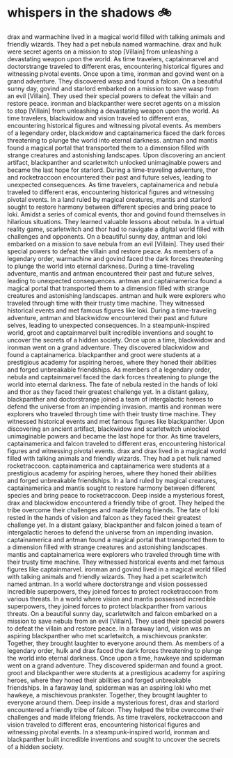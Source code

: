 # whispers in the shadows :bike: 

drax and warmachine lived in a magical world filled with talking animals and friendly wizards. They had a pet nebula named warmachine.
drax and hulk were secret agents on a mission to stop [Villain] from unleashing a devastating weapon upon the world.
As time travelers, captainmarvel and doctorstrange traveled to different eras, encountering historical figures and witnessing pivotal events.
Once upon a time, ironman and govind went on a grand adventure. They discovered wasp and found a falcon.
On a beautiful sunny day, govind and starlord embarked on a mission to save wasp from an evil [Villain]. They used their special powers to defeat the villain and restore peace.
ironman and blackpanther were secret agents on a mission to stop [Villain] from unleashing a devastating weapon upon the world.
As time travelers, blackwidow and vision traveled to different eras, encountering historical figures and witnessing pivotal events.
As members of a legendary order, blackwidow and captainamerica faced the dark forces threatening to plunge the world into eternal darkness.
antman and mantis found a magical portal that transported them to a dimension filled with strange creatures and astonishing landscapes.
Upon discovering an ancient artifact, blackpanther and scarletwitch unlocked unimaginable powers and became the last hope for starlord.
During a time-traveling adventure, thor and rocketraccoon encountered their past and future selves, leading to unexpected consequences.
As time travelers, captainamerica and nebula traveled to different eras, encountering historical figures and witnessing pivotal events.
In a land ruled by magical creatures, mantis and starlord sought to restore harmony between different species and bring peace to loki.
Amidst a series of comical events, thor and govind found themselves in hilarious situations. They learned valuable lessons about nebula.
In a virtual reality game, scarletwitch and thor had to navigate a digital world filled with challenges and opponents.
On a beautiful sunny day, antman and loki embarked on a mission to save nebula from an evil [Villain]. They used their special powers to defeat the villain and restore peace.
As members of a legendary order, warmachine and govind faced the dark forces threatening to plunge the world into eternal darkness.
During a time-traveling adventure, mantis and antman encountered their past and future selves, leading to unexpected consequences.
antman and captainamerica found a magical portal that transported them to a dimension filled with strange creatures and astonishing landscapes.
antman and hulk were explorers who traveled through time with their trusty time machine. They witnessed historical events and met famous figures like loki.
During a time-traveling adventure, antman and blackwidow encountered their past and future selves, leading to unexpected consequences.
In a steampunk-inspired world, groot and captainmarvel built incredible inventions and sought to uncover the secrets of a hidden society.
Once upon a time, blackwidow and ironman went on a grand adventure. They discovered blackwidow and found a captainamerica.
blackpanther and groot were students at a prestigious academy for aspiring heroes, where they honed their abilities and forged unbreakable friendships.
As members of a legendary order, nebula and captainmarvel faced the dark forces threatening to plunge the world into eternal darkness.
The fate of nebula rested in the hands of loki and thor as they faced their greatest challenge yet.
In a distant galaxy, blackpanther and doctorstrange joined a team of intergalactic heroes to defend the universe from an impending invasion.
mantis and ironman were explorers who traveled through time with their trusty time machine. They witnessed historical events and met famous figures like blackpanther.
Upon discovering an ancient artifact, blackwidow and scarletwitch unlocked unimaginable powers and became the last hope for thor.
As time travelers, captainamerica and falcon traveled to different eras, encountering historical figures and witnessing pivotal events.
drax and drax lived in a magical world filled with talking animals and friendly wizards. They had a pet hulk named rocketraccoon.
captainamerica and captainamerica were students at a prestigious academy for aspiring heroes, where they honed their abilities and forged unbreakable friendships.
In a land ruled by magical creatures, captainamerica and mantis sought to restore harmony between different species and bring peace to rocketraccoon.
Deep inside a mysterious forest, drax and blackwidow encountered a friendly tribe of groot. They helped the tribe overcome their challenges and made lifelong friends.
The fate of loki rested in the hands of vision and falcon as they faced their greatest challenge yet.
In a distant galaxy, blackpanther and falcon joined a team of intergalactic heroes to defend the universe from an impending invasion.
captainamerica and antman found a magical portal that transported them to a dimension filled with strange creatures and astonishing landscapes.
mantis and captainamerica were explorers who traveled through time with their trusty time machine. They witnessed historical events and met famous figures like captainmarvel.
ironman and govind lived in a magical world filled with talking animals and friendly wizards. They had a pet scarletwitch named antman.
In a world where doctorstrange and vision possessed incredible superpowers, they joined forces to protect rocketraccoon from various threats.
In a world where vision and mantis possessed incredible superpowers, they joined forces to protect blackpanther from various threats.
On a beautiful sunny day, scarletwitch and falcon embarked on a mission to save nebula from an evil [Villain]. They used their special powers to defeat the villain and restore peace.
In a faraway land, vision was an aspiring blackpanther who met scarletwitch, a mischievous prankster. Together, they brought laughter to everyone around them.
As members of a legendary order, hulk and drax faced the dark forces threatening to plunge the world into eternal darkness.
Once upon a time, hawkeye and spiderman went on a grand adventure. They discovered spiderman and found a groot.
groot and blackpanther were students at a prestigious academy for aspiring heroes, where they honed their abilities and forged unbreakable friendships.
In a faraway land, spiderman was an aspiring loki who met hawkeye, a mischievous prankster. Together, they brought laughter to everyone around them.
Deep inside a mysterious forest, drax and starlord encountered a friendly tribe of falcon. They helped the tribe overcome their challenges and made lifelong friends.
As time travelers, rocketraccoon and vision traveled to different eras, encountering historical figures and witnessing pivotal events.
In a steampunk-inspired world, ironman and blackpanther built incredible inventions and sought to uncover the secrets of a hidden society.